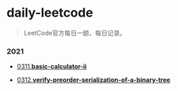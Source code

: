 # daily-leetcode

> LeetCode官方每日一题，每日记录。

### 2021

* [0311.**basic-calculator-ii**](LeetCode_227.java)

* [0312.**verify-preorder-serialization-of-a-binary-tree**](LeetCode_227.java)

